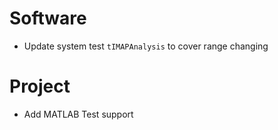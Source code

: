 # Software

- Update system test `tIMAPAnalysis` to cover range changing

# Project

- Add MATLAB Test support
